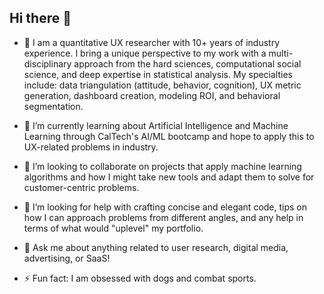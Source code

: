 ## Hi there 👋
- 🔭 I am a quantitative UX researcher with 10+ years of industry experience. I bring a unique perspective to my work with a multi-disciplinary approach from the hard sciences, computational social science, and deep expertise in statistical analysis. My specialties include: data triangulation (attitude, behavior, cognition), UX metric generation, dashboard creation, modeling ROI, and behavioral segmentation.
- 🌱 I’m currently learning about Artificial Intelligence and Machine Learning through CalTech's AI/ML bootcamp and hope to apply this to UX-related problems in industry. 
- 👯 I’m looking to collaborate on projects that apply machine learning algorithms and how I might take new tools and adapt them to solve for customer-centric problems.
- 🤔 I’m looking for help with crafting concise and elegant code, tips on how I can approach problems from different angles, and any help in terms of what would "uplevel" my portfolio.
- 💬 Ask me about anything related to user research, digital media, advertising, or SaaS!


- ⚡ Fun fact: I am obsessed with dogs and combat sports.
  
<!--
**lauren-ihara/lauren-ihara** is a ✨ _special_ ✨ repository because its `README.md` (this file) appears on your GitHub profile.



